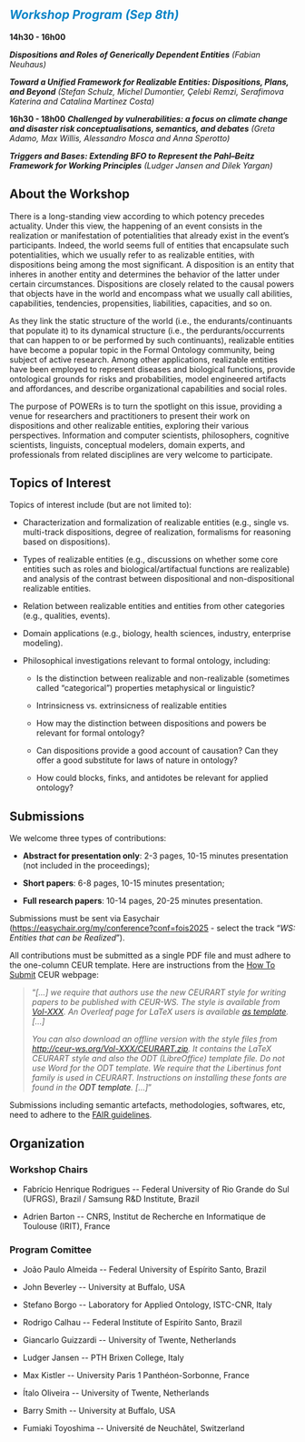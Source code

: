 ## <em style="color: #0985C8;"> Workshop Program (Sep 8th) </em>

**14h30 - 16h00**

**_Dispositions and Roles of Generically Dependent Entities_**
_(Fabian Neuhaus)_

**_Toward a Unified Framework for Realizable Entities: Dispositions, Plans, and Beyond_**
_(Stefan Schulz, Michel Dumontier, Çelebi Remzi, Serafimova Katerina and Catalina Martínez Costa)_

**16h30 - 18h00**
**_Challenged by vulnerabilities: a focus on climate change and disaster risk conceptualisations, semantics, and debates_**
_(Greta Adamo, Max Willis, Alessandro Mosca and Anna Sperotto)_

**_Triggers and Bases: Extending BFO to Represent the Pahl–Beitz Framework for Working Principles_**
_(Ludger Jansen and Dilek Yargan)_

## About the Workshop

There is a long-standing view according to which potency precedes actuality. Under this view, the happening of an event consists in the realization or manifestation of potentialities that already exist in the event’s participants. Indeed, the world seems full of entities that encapsulate such potentialities, which we usually refer to as realizable entities, with dispositions being among the most significant. A disposition is an entity that inheres in another entity and determines the behavior of the latter under certain circumstances. Dispositions are closely related to the causal powers that objects have in the world and encompass what we usually call abilities, capabilities, tendencies, propensities, liabilities, capacities, and so on.

As they link the static structure of the world (i.e., the endurants/continuants that populate it) to its dynamical structure (i.e., the perdurants/occurrents that can happen to or be performed by such continuants), realizable entities have become a popular topic in the Formal Ontology community, being subject of active research. Among other applications, realizable entities have been employed to represent diseases and biological functions, provide ontological grounds for risks and probabilities, model engineered artifacts and affordances, and describe organizational capabilities and social roles.

The purpose of POWERs is to turn the spotlight on this issue, providing a venue for researchers and practitioners to present their work on dispositions and other realizable entities, exploring their various perspectives. Information and computer scientists, philosophers, cognitive scientists, linguists, conceptual modelers, domain experts, and professionals from related disciplines are very welcome to participate.

## Topics of Interest

Topics of interest include (but are not limited to):

* Characterization and formalization of realizable entities (e.g., single vs. multi-track dispositions, degree of realization, formalisms for reasoning based on dispositions).

* Types of realizable entities (e.g., discussions on whether some core entities such as roles and biological/artifactual functions are realizable) and analysis of the contrast between dispositional and non-dispositional realizable entities.

* Relation between realizable entities and entities from other categories (e.g., qualities, events).

* Domain applications (e.g., biology, health sciences, industry, enterprise modeling).

* Philosophical investigations relevant to formal ontology, including:

  - Is the distinction between realizable and non-realizable (sometimes called “categorical”) properties metaphysical or linguistic? 

  - Intrinsicness vs. extrinsicness of realizable entities

  - How may the distinction between dispositions and powers be relevant for formal ontology?

  - Can dispositions provide a good account of causation? Can they offer a good substitute for laws of nature in ontology?

  - How could blocks, finks, and antidotes be relevant for applied ontology?


## Submissions

We welcome three types of contributions:

* **Abstract for presentation only**: 2-3 pages, 10-15 minutes presentation (not included in the proceedings);

* **Short papers**: 6-8 pages, 10-15 minutes presentation;

* **Full research papers**: 10-14 pages, 20-25 minutes presentation.

Submissions must be sent via Easychair (<a href="https://easychair.org/my/conference?conf=fois2025">https://easychair.org/my/conference?conf=fois2025</a> - select the track “_WS: Entities that can be Realized_”).

All contributions must be submitted as a single PDF file and must adhere to the one-column CEUR template. Here are instructions from the <a href="https://ceur-ws.org/HOWTOSUBMIT.html">How To Submit</a> CEUR webpage:
  
> “_[…] we require that authors use the new CEURART style for writing papers to be published with CEUR-WS. The style is available from
> <a href="https://ceur-ws.org/Vol-XXX/">Vol-XXX</a>.
> An Overleaf page for LaTeX users is available
> <a href="https://www.overleaf.com/latex/templates/template-for-submissions-to-ceur-workshop-proceedings-ceur-ws-dot-org/wqyfdgftmcfw">as template</a>. […]_
>
> _You can also download an offline version with the style files from
> <a href="http://ceur-ws.org/Vol-XXX/CEURART.zip">http://ceur-ws.org/Vol-XXX/CEURART.zip</a>.
> It contains the LaTeX CEURART style and also the ODT (LibreOffice) template file. Do not use Word for the ODT template. We require that the Libertinus font family is used in CEURART. Instructions on installing these fonts are found in the
> <a herf="https://ceur-ws.org/Vol-XXX/CEUR-Template-1col.odt">ODT template</a>. […]_”

Submissions including semantic artefacts, methodologies, softwares, etc, need to adhere to the <a href="https://www.dmi.unict.it/fois2025/?page_id=303">FAIR guidelines</a>.

## Organization

### Workshop Chairs

* Fabrício Henrique Rodrigues -- Federal University of Rio Grande do Sul (UFRGS), Brazil / Samsung R&D Institute, Brazil

* Adrien Barton -- CNRS, Institut de Recherche en Informatique de Toulouse (IRIT), France

### Program Comittee

* João Paulo Almeida -- Federal University of Espírito Santo, Brazil

* John Beverley -- University at Buffalo, USA
  
* Stefano Borgo -- Laboratory for Applied Ontology, ISTC-CNR, Italy

* Rodrigo Calhau  -- Federal Institute of Espírito Santo, Brazil

* Giancarlo Guizzardi -- University of Twente, Netherlands

* Ludger Jansen -- PTH Brixen College, Italy

* Max Kistler -- University Paris 1 Panthéon-Sorbonne, France

* Ítalo Oliveira -- University of Twente, Netherlands
  
* Barry Smith -- University at Buffalo, USA

* Fumiaki Toyoshima -- Université de Neuchâtel, Switzerland
